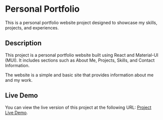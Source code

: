 # Personal Portfolio

This is a personal portfolio website project designed to showcase my skills, projects, and experiences.

## Description

This project is a personal portfolio website built using React and Material-UI (MUI). It includes sections such as About Me, Projects, Skills, and Contact Information. 

The website is a simple and basic site that provides information about me and my work.

## Live Demo

You can view the live version of this project at the following URL: [Project Live Demo](https://pmahdidehghanip.github.io/PortFolioProject/).
